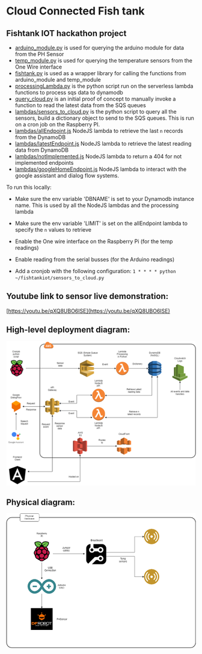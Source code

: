 # Cloud Connected Fish tank
## Fishtank IOT hackathon project


- [arduino_module.py](arduino_module.py) is used for querying the arduino module for data from the PH Sensor
- [temp_module.py](temp_module.py) is used for querying the temperature sensors from the One Wire interface
- [fishtank.py](fishtank.py) is used as a wrapper library for calling the functions from arduino_module and temp_module
- [processingLambda.py](lambdas/processingLambda.py) is the python script run on the serverless lambda functions to process sqs data to dynamodb
- [query_cloud.py](query_cloud.py) is an initial proof of concept to manually invoke a function to read the latest data from the SQS queues
- [lambdas/sensors_to_cloud.py](sensors_to_cloud.py) is the python script to query all the sensors, build a dictionary object to send to the SQS queues. This is run on a cron job on the Raspberry PI.
- [lambdas/allEndpoint.js](lambdas/allEndpoint.js) NodeJS lambda to retrieve the last `n` records from the DynamoDB
- [lambdas/latestEndpoint.js](lambdas/latestEndpoint.js) NodeJS lambda to retrieve the latest reading data from DynamoDB
- [lambdas/notImplemented.js](lambdas/notImplemented.js) NodeJS lambda to return a 404 for not implemented endpoints
- [lambdas/googleHomeEndpoint.js](lambdas/googleHomeEndpoint.js) NodeJS lambda to interact with the google assistant and dialog flow systems.


To run this locally: 
- Make sure the env variable 'DBNAME' is set to your Dynamodb instance name. This is used by all the NodeJS lambdas and the processing lambda
- Make sure the env variable 'LIMIT' is set on the allEndpoint lambda to specify the `n` values to retrieve
- Enable the One wire interface on the Raspberry Pi (for the temp readings)
- Enable reading from the serial busses (for the Arduino readings)

- Add a cronjob with the following configuration: `1 * * * * python ~/fishtankiot/sensors_to_cloud.py`


## Youtube link to sensor live demonstration:
[https://youtu.be/qXQ8UBO6ISE](https://youtu.be/qXQ8UBO6ISE)

## High-level deployment diagram:
![High Level Diagram](https://github.com/charljvv/fishtankiot/blob/master/High_level_tech_stack_Latest.png "High-level design")
## Physical diagram:
![Physical Diagram](https://github.com/charljvv/fishtankiot/blob/master/Physical_Layout.png "Physical Layout")
